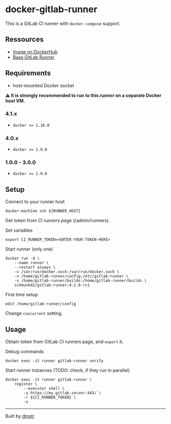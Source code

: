 # docker-gitlab-runner

This is a GitLab CI runner with `docker-compose` support.

## Ressources

- [Image on DockerHub](https://hub.docker.com/r/schmunk42/gitlab-runner/)
- [Base GitLab Runner](https://gitlab.com/gitlab-org/gitlab-ci-multi-runner)

## Requirements

- host-mounted Docker socket 

**:warning: It is strongly recommended to run to this *runner* on a separate Docker host VM.**

### 4.1.x 

- `docker >= 1.10.0`

### 4.0.x 

- `docker >= 1.9.0`

### 1.0.0 - 3.0.0

- `docker >= 1.9.0`

## Setup

Connect to your runner host

    docker-machine ssh ${RUNNER_HOST}

Get token from *CI runners page* (/admin/runners).

Set variables

    export CI_RUNNER_TOKEN=<ENTER-YOUR-TOKEN-HERE>

Start runner (only one)

    docker run -d \
        --name runner \
        --restart always \
        -v /var/run/docker.sock:/var/run/docker.sock \
        -v /home/gitlab-runner/config:/etc/gitlab-runner \
        -v /home/gitlab-runner/builds:/home/gitlab-runner/builds \
        schmunk42/gitlab-runner:4.2.0-rc1
    
First time setup

    edit /home/gitlab-runner/config

Change `concurrent` setting.

## Usage

Obtain token from GitLab CI runners page, and `export` it.

Debug commands

    docker exec -it runner gitlab-runner verify

Start runner instances (TODO: check, if they run in parallel)

    docker exec -it runner gitlab-runner \
        register \
            --executor shell \
            -u https://my.gitlab.server:443/ \
            -r ${CI_RUNNER_TOKEN} \
            -n

---

Built by [dmstr](http://diemeisterei.de)
